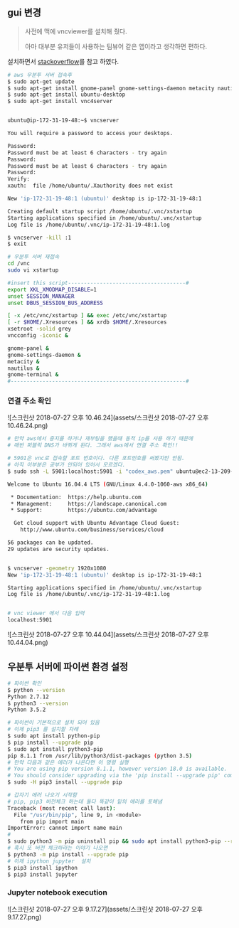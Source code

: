 

## gui 변경

> 사전에 맥에 vncviewer를 설치해 줬다.
>
> 아마 대부분 유저들이 사용하는 팀뷰어 같은 앱이라고 생각하면 편하다.

설치하면서 [stackoverflow](https://stackoverflow.com/questions/25657596/how-to-set-up-gui-on-amazon-ec2-ubuntu-server)를 참고 하였다.



```bash
# aws 우분투 서버 접속후
$ sudo apt-get update
$ sudo apt-get install gnome-panel gnome-settings-daemon metacity nautilus gnome-terminal
$ sudo apt-get install ubuntu-desktop
$ sudo apt-get install vnc4server


ubuntu@ip-172-31-19-48:~$ vncserver

You will require a password to access your desktops.

Password:
Password must be at least 6 characters - try again
Password:
Password must be at least 6 characters - try again
Password:
Verify:
xauth:  file /home/ubuntu/.Xauthority does not exist

New 'ip-172-31-19-48:1 (ubuntu)' desktop is ip-172-31-19-48:1

Creating default startup script /home/ubuntu/.vnc/xstartup
Starting applications specified in /home/ubuntu/.vnc/xstartup
Log file is /home/ubuntu/.vnc/ip-172-31-19-48:1.log

$ vncserver -kill :1
$ exit

# 우분투 서버 재접속
cd /vnc
sudo vi xstartup

#insert this script-------------------------------------#
export XKL_XMODMAP_DISABLE=1
unset SESSION_MANAGER
unset DBUS_SESSION_BUS_ADDRESS

[ -x /etc/vnc/xstartup ] && exec /etc/vnc/xstartup
[ -r $HOME/.Xresources ] && xrdb $HOME/.Xresources
xsetroot -solid grey
vncconfig -iconic &

gnome-panel &
gnome-settings-daemon &
metacity &
nautilus &
gnome-terminal &
#-------------------------------------------------------#
```



###  연결 주소 확인

![스크린샷 2018-07-27 오후 10.46.24](assets/스크린샷 2018-07-27 오후 10.46.24.png)


```bash
# 만약 aws에서 중지를 하거나 재부팅을 했을때 동적 ip를 사용 하기 때문에
# 매번 퍼블릭 DNS가 바뀌게 된다. 그래서 aws에서 연결 주소 확인!!

# 5901은 vnc로 접속할 포트 번호이다. 다른 포트번호를 써봤지만 안됨.
# 아직 이부분은 공부가 안되어 있어서 모르겠다.
$ sudo ssh -L 5901:localhost:5901 -i "codex_aws.pem" ubuntu@ec2-13-209-3-217.ap-northeast-2.compute.amazonaws.com

Welcome to Ubuntu 16.04.4 LTS (GNU/Linux 4.4.0-1060-aws x86_64)

 * Documentation:  https://help.ubuntu.com
 * Management:     https://landscape.canonical.com
 * Support:        https://ubuntu.com/advantage

  Get cloud support with Ubuntu Advantage Cloud Guest:
    http://www.ubuntu.com/business/services/cloud

56 packages can be updated.
29 updates are security updates.


$ vncserver -geometry 1920x1080
New 'ip-172-31-19-48:1 (ubuntu)' desktop is ip-172-31-19-48:1

Starting applications specified in /home/ubuntu/.vnc/xstartup
Log file is /home/ubuntu/.vnc/ip-172-31-19-48:1.log


# vnc viewer 에서 다음 입력
localhost:5901

```

![스크린샷 2018-07-27 오후 10.44.04](assets/스크린샷 2018-07-27 오후 10.44.04.png)



## 우분투 서버에 파이썬 환경 설정

```bash
# 파이썬 확인
$ python --version
Python 2.7.12
$ python3 --version
Python 3.5.2

# 파이썬이 기본적으로 설치 되어 있음
# 이제 pip3 를 설치할 차례
$ sudo apt install python-pip
$ pip install --upgrade pip
$ sudo apt install python3-pip
pip 8.1.1 from /usr/lib/python3/dist-packages (python 3.5)
# 만약 다음과 같은 에러가 나온다면 이 명령 실행
# You are using pip version 8.1.1, however version 18.0 is available.
# You should consider upgrading via the 'pip install --upgrade pip' command.
$ sudo -H pip3 install --upgrade pip

# 갑자기 에러 나오기 시작함
# pip, pip3 버전체크 하는데 둘다 똑같이 밑의 에러를 토해냄
Traceback (most recent call last):
  File "/usr/bin/pip", line 9, in <module>
    from pip import main
ImportError: cannot import name main
# 
$ sudo python3 -m pip uninstall pip && sudo apt install python3-pip --reinstall
# 혹시 또 버전 체크하라는 이야기 나오면
$ python3 -m pip install --upgrade pip
# 이제 ipython jupyter  설치
$ pip3 install ipython
$ pip3 install jupyter

```







### Jupyter notebook execution

![스크린샷 2018-07-27 오후 9.17.27](assets/스크린샷 2018-07-27 오후 9.17.27.png)



